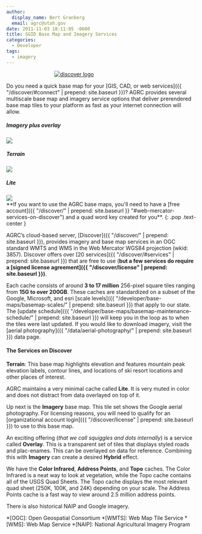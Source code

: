 ```yaml
---
author:
  display_name: Bert Granberg
  email: agrc@utah.gov
date: 2011-11-03 18:11:05 -0600
title: SGID Base Map and Imagery Services
categories:
  - Developer
tags:
  - imagery
---
```

<style type="text/css">
#logo {
  max-width: 250px;
  margin: 0 auto;
}
</style>
<div id="logo">
  <a href="{{ "/discover/" | prepend: site.baseurl }}"><img src="{{ "/discover/images/discover-logo.png" | prepend: site.baseurl }}" alt="discover logo" /></a>
</div>

Do you need a quick base map for your [GIS, CAD, or web services]({{ "/discover/#connect" | prepend: site.baseurl }})? AGRC provides several multiscale base map and imagery service options that deliver prerendered base map tiles to your platform as fast as your internet connection will allow.

<div class="grid">
  <div class="grid__col grid__col--1-of-3 text-center">
      <h5 class="text-center">Imagery plus overlay</h5>
      <img src="{{ "/images/stgeorge_hybrid_basemap.png" | prepend: site.baseurl }}" class="outline">
  </div>
  <div class="grid__col grid__col--1-of-3 text-center">
      <h5 class="text-center">Terrain</h5>
      <img src="{{ "/images/brianhead_terrain_basemap.png" | prepend: site.baseurl }}" class="outline">
  </div>
  <div class="grid__col grid__col--1-of-3 text-center">
      <h5 class="text-center">Lite</h5>
      <img src="{{ "/images/provo_lite_basemap.png" | prepend: site.baseurl }}" class="outline">
  </div>
</div>
<i class="fas fa-exclamation-triangle"></i> **If you want to use the AGRC base maps, you'll need to have a [free account]({{ "/discover/" | prepend: site.baseurl }} "#web-mercator-services-on-discover") and a quad word key created for you**. <i class="fas fa-exclamation-triangle"></i>
{: .pop .text-center }

AGRC’s cloud-based server, [Discover]({{ "/discover/" | prepend: site.baseurl }}), provides imagery and base map services in an OGC standard WMTS and WMS in the Web Mercator WGS84 projection (wkid: 3857). Discover offers over [20 services]({{ "/discover/#services" | prepend: site.baseurl }}) that are free to use (**but a few services do require a [signed license agreement]({{ "/discover/license" | prepend: site.baseurl }})**.

<i class="fas fa-fw fa-info-circle"></i> Each cache consists of around **3 to 17 million** 256-pixel square tiles ranging from **15G to over 200GB**. These caches are standardized on a subset of the Google, Microsoft, and esri [scale levels]({{ "/developer/base-maps/basemap-scales/" | prepend: site.baseurl }}) that apply to our state. The [update schedule]({{ "/developer/base-maps/basemap-maintenance-schedule/" | prepend: site.baseurl }}) will keep you in the loop as to when the tiles were last updated. If you would like to download imagery, visit the [aerial photography]({{ "/data/aerial-photography/" | prepend: site.baseurl }}) data page.

#### The Services on Discover

<i class="fas fa-fw fa-map"></i> **Terrain**: This base map highlights elevation and features mountain peak elevation labels, contour lines, and locations of ski resort locations and other places of interest.

<i class="fas fa-fw fa-map"></i> AGRC maintains a very minimal cache called **Lite**. It is very muted in color and does not distract from data overlayed on top of it.

<i class="fas fa-fw fa-map"></i> Up next is the **Imagery** base map. This tile set shows the Google aerial photography. For licensing reasons, you will need to qualify for an [organizational account login]({{ "/discover/license" | prepend: site.baseurl }}) to use to this base map.

<i class="fas fa-fw fa-map"></i> An exciting offering (_that we call squiggles and dots internally_) is a service called **Overlay**. This is a transparent set of tiles that displays styled roads and plac-enames. This can be overlayed on data for reference. Combining this with **Imagery** can create a desired **Hybrid** effect.

<i class="fas fa-fw fa-map"></i> We have the **Color Infrared**, **Address Points**, and **Topo** caches. The Color Infrared is a neat way to look at vegetation, while the Topo cache contains all of the USGS Quad Sheets. The Topo cache displays the most relevant quad sheet (250K, 100K, and 24K) depending on your scale. The Address Points cache is a fast way to view around 2.5 million address points.

<i class="fas fa-fw fa-map"></i> There is also historical NAIP and Google imagery.


*[OGC]: Open Geospatial Consortium
*[WMTS]: Web Map Tile Service
*[WMS]: Web Map Service
*[NAIP]: National Agricultural Imagery Program
